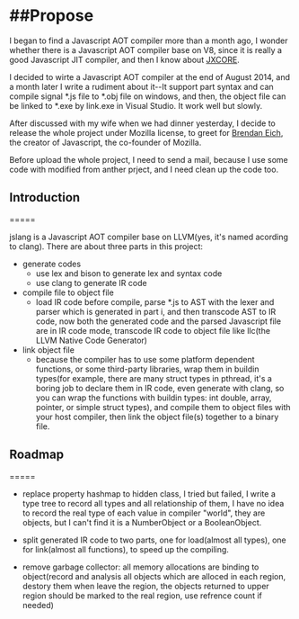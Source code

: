 ##Propose
======

I began to find a Javascript AOT compiler more than a month ago, I wonder whether there is a Javascript AOT compiler base on V8, since it is really a good Javascript JIT compiler, and then I know about [JXCORE](http://jxcore.com). 

I decided to wirte a Javascript AOT compiler at the end of August 2014, and a month later I write a rudiment about it--It support part syntax and can compile signal *.js file to *.obj file on windows, and then, the object file can be linked to *.exe by link.exe in Visual Studio. It work well but slowly.

After discussed with my wife when we had dinner yesterday, I decide to release the whole project under Mozilla license, to greet for [Brendan Eich](http://en.wikipedia.org/wiki/Brendan_Eich), the creator of Javascript, the co-founder of Mozilla.

Before upload the whole project, I need to send a mail, because I use some code with modified from anther prject, and I need clean up the code too.

## Introduction
=====

jslang is a Javascript AOT compiler base on LLVM(yes, it's named acording to clang).
There are about three parts in this project:
  * generate codes
    * use lex and bison to generate lex and syntax code
    * use clang to generate IR code
  * compile file to object file
    * load IR code before compile, parse *.js to AST with the lexer and parser which is generated in part i, and then transcode AST to IR code, now both the generated code and the parsed Javascript file are in IR code mode, transcode IR code to object file like llc(the LLVM Native Code Generator)
  * link object file
    * because the compiler has to use some platform dependent functions, or some third-party libraries, wrap them in buildin types(for example, there are many struct types in pthread, it's a boring job to declare them in IR code, even generate with clang, so you can wrap the functions with buildin types: int double, array, pointer, or simple struct types), and compile them to object files with your host compiler, then link the object file(s) together to a binary file.
     
## Roadmap
=====

* replace property hashmap to hidden class, I tried but failed, I write a type tree to record all types and all relationship of them, I have no idea to record the real type of each value in compiler "world", they are objects, but I can't find it is a NumberObject or a BooleanObject.

* split generated IR code to two parts, one for load(almost all types), one for link(almost all functions), to speed up the compiling.

* remove garbage collector: all memory allocations are binding to object(record and analysis all objects which are alloced in each region, destory them when leave the region, the objects returned to upper region should be marked to the real region, use refrence count if needed)
